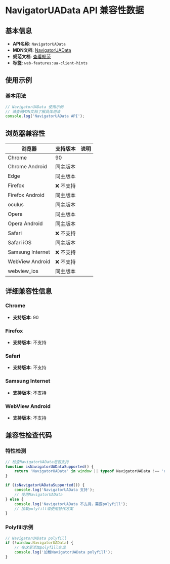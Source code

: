 # NavigatorUAData API 兼容性数据

## 基本信息

- **API名称**: `NavigatorUAData`
- **MDN文档**: [NavigatorUAData](https://developer.mozilla.org/docs/Web/API/NavigatorUAData)
- **规范文档**: [查看规范](https://wicg.github.io/ua-client-hints/#navigatoruadata)
- **标签**: `web-features:ua-client-hints`

## 使用示例

### 基本用法

```javascript
// NavigatorUAData 使用示例
// 请查阅MDN文档了解具体用法
console.log('NavigatorUAData API');
```

## 浏览器兼容性

| 浏览器 | 支持版本 | 说明 |
|--------|----------|------|
| Chrome | 90 |  |
| Chrome Android | 同主版本 |  |
| Edge | 同主版本 |  |
| Firefox | ❌ 不支持 |  |
| Firefox Android | 同主版本 |  |
| oculus | 同主版本 |  |
| Opera | 同主版本 |  |
| Opera Android | 同主版本 |  |
| Safari | ❌ 不支持 |  |
| Safari iOS | 同主版本 |  |
| Samsung Internet | ❌ 不支持 |  |
| WebView Android | ❌ 不支持 |  |
| webview_ios | 同主版本 |  |

## 详细兼容性信息

### Chrome

- **支持版本**: 90

### Firefox

- **支持版本**: 不支持

### Safari

- **支持版本**: 不支持

### Samsung Internet

- **支持版本**: 不支持

### WebView Android

- **支持版本**: 不支持

## 兼容性检查代码

### 特性检测

```javascript
// 检查NavigatorUAData是否支持
function isNavigatorUADataSupported() {
    return 'NavigatorUAData' in window || typeof NavigatorUAData !== 'undefined';
}

if (isNavigatorUADataSupported()) {
    console.log('NavigatorUAData 支持');
    // 使用NavigatorUAData
} else {
    console.log('NavigatorUAData 不支持，需要polyfill');
    // 加载polyfill或使用替代方案
}
```

### Polyfill示例

```javascript
// NavigatorUAData polyfill
if (!window.NavigatorUAData) {
    // 在这里添加polyfill实现
    console.log('加载NavigatorUAData polyfill');
}
```

